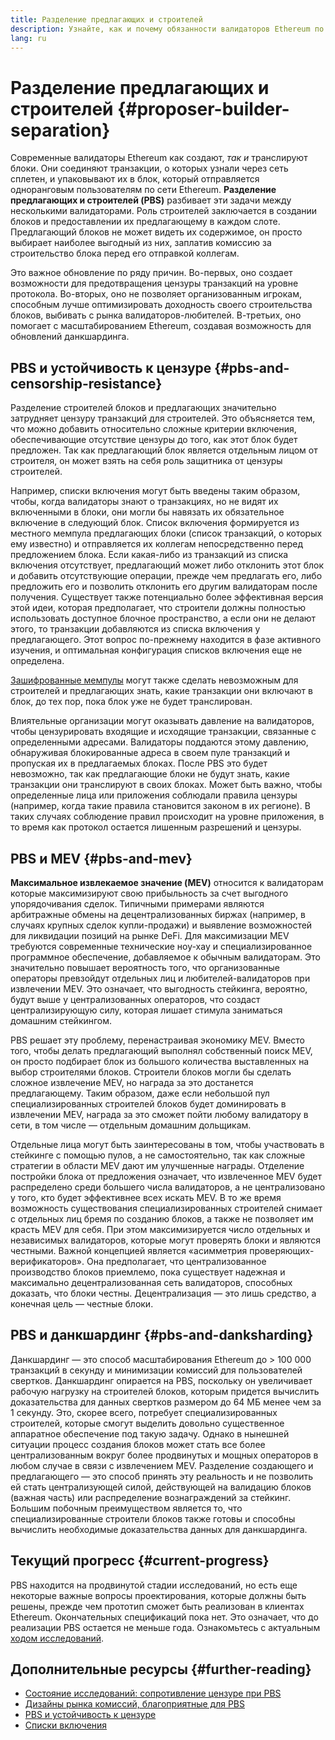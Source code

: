 ```yaml
---
title: Разделение предлагающих и строителей
description: Узнайте, как и почему обязанности валидаторов Ethereum по строительству и трансляции блоков будут разделены.
lang: ru
---
```


# Разделение предлагающих и строителей \{#proposer-builder-separation}

Современные валидаторы Ethereum как создают, _так и_ транслируют блоки. Они соединяют транзакции, о которых узнали через сеть сплетен, и упаковывают их в блок, который отправляется одноранговым пользователям по сети Ethereum. **Разделение предлагающих и строителей (PBS)** разбивает эти задачи между несколькими валидаторами. Роль строителей заключается в создании блоков и предоставлении их предлагающему в каждом слоте. Предлагающий блоков не может видеть их содержимое, он просто выбирает наиболее выгодный из них, заплатив комиссию за строительство блока перед его отправкой коллегам.

Это важное обновление по ряду причин. Во-первых, оно создает возможности для предотвращения цензуры транзакций на уровне протокола. Во-вторых, оно не позволяет организованным игрокам, способным лучше оптимизировать доходность своего строительства блоков, выбивать с рынка валидаторов-любителей. В-третьих, оно помогает с масштабированием Ethereum, создавая возможность для обновлений данкшардинга.

## PBS и устойчивость к цензуре \{#pbs-and-censorship-resistance}

Разделение строителей блоков и предлагающих значительно затрудняет цензуру транзакций для строителей. Это объясняется тем, что можно добавить относительно сложные критерии включения, обеспечивающие отсутствие цензуры до того, как этот блок будет предложен. Так как предлагающий блок является отдельным лицом от строителя, он может взять на себя роль защитника от цензуры строителей.

Например, списки включения могут быть введены таким образом, чтобы, когда валидаторы знают о транзакциях, но не видят их включенными в блоки, они могли бы навязать их обязательное включение в следующий блок. Список включения формируется из местного мемпула предлагающих блоки (список транзакций, о которых ему известно) и отправляется их коллегам непосредственно перед предложением блока. Если какая-либо из транзакций из списка включения отсутствует, предлагающий может либо отклонить этот блок и добавить отсутствующие операции, прежде чем предлагать его, либо предложить его и позволить отклонить его другим валидаторам после получения. Существует также потенциально более эффективная версия этой идеи, которая предполагает, что строители должны полностью использовать доступное блочное пространство, а если они не делают этого, то транзакции добавляются из списка включения у предлагающего. Этот вопрос по-прежнему находится в фазе активного изучения, и оптимальная конфигурация списков включения еще не определена.

[Зашифрованные мемпулы](https://www.youtube.com/watch?v=fHDjgFcha0M&list=PLpktWkixc1gUqkyc1-iE6TT0RWQTBJELe&index=3) могут также сделать невозможным для строителей и предлагающих знать, какие транзакции они включают в блок, до тех пор, пока блок уже не будет транслирован.

<ExpandableCard title="От каких видов цензуры избавляет PBS?" eventCategory="/roadmap/pbs" eventName="clicked what kinds of censorship does PBS solve?">

Влиятельные организации могут оказывать давление на валидаторов, чтобы цензурировать входящие и исходящие транзакции, связанные с определенными адресами. Валидаторы поддаются этому давлению, обнаруживая блокированные адреса в своем пуле транзакций и пропуская их в предлагаемых блоках. После PBS это будет невозможно, так как предлагающие блоки не будут знать, какие транзакции они транслируют в своих блоках. Может быть важно, чтобы определенные лица или приложения соблюдали правила цензуры (например, когда такие правила становится законом в их регионе). В таких случаях соблюдение правил происходит на уровне приложения, в то время как протокол остается лишенным разрешений и цензуры.

</ExpandableCard>

## PBS и MEV \{#pbs-and-mev}

**Максимальное извлекаемое значение (MEV)** относится к валидаторам которые максимизируют свою прибыльность за счет выгодного упорядочивания сделок. Типичными примерами являются арбитражные обмены на децентрализованных биржах (например, в случаях крупных сделок купли-продажи) и выявление возможностей для ликвидации позиций на рынке DeFi. Для максимизации MEV требуются современные технические ноу-хау и специализированное программное обеспечение, добавляемое к обычным валидаторам. Это значительно повышает вероятность того, что организованные операторы превзойдут отдельных лиц и любителей-валидаторов при извлечении MEV. Это означает, что выгодность стейкинга, вероятно, будут выше у централизованных операторов, что создаст централизирующую силу, которая лишает стимула заниматься домашним стейкингом.

PBS решает эту проблему, перенастраивая экономику MEV. Вместо того, чтобы делать предлагающий выполнял собственный поиск MEV, он просто подбирает блок из большого количества выставленных на выбор строителями блоков. Строители блоков могли бы сделать сложное извлечение MEV, но награда за это достанется предлагающему. Таким образом, даже если небольшой пул специализированных строителей блоков будет доминировать в извлечении MEV, награда за это сможет пойти любому валидатору в сети, в том числе — отдельным домашним дольщикам.

<ExpandableCard title="Почему в централизации строительства блоков нет большой проблемы?" eventCategory="/roadmap/pbs" eventName="clicked why is it OK to centralize block building?">

Отдельные лица могут быть заинтересованы в том, чтобы участвовать в стейкинге с помощью пулов, а не самостоятельно, так как сложные стратегии в области MEV дают им улучшенные награды. Отделение постройки блока от предложения означает, что извлеченное MEV будет распределено среди большего числа валидаторов, а не централизовано у того, кто будет эффективнее всех искать MEV. В то же время возможность существования специализированных строителей снимает с отдельных лиц бремя по созданию блоков, а также не позволяет им красть MEV для себя. При этом максимизируется число отдельных и независимых валидаторов, которые могут проверять блоки и являются честными. Важной концепцией является «асимметрия проверяющих-верификаторов». Она предполагает, что централизованное производство блоков приемлемо, пока существует надежная и максимально децентрализованная сеть валидаторов, способных доказать, что блоки честны. Децентрализация — это лишь средство, а конечная цель — честные блоки.
</ExpandableCard>

## PBS и данкшардинг \{#pbs-and-danksharding}

Данкшардинг — это способ масштабирования Ethereum до > 100 000 транзакций в секунду и минимизации комиссий для пользователей свертков. Данкшардинг опирается на PBS, поскольку он увеличивает рабочую нагрузку на строителей блоков, которым придется вычислить доказательства для данных свертков размером до 64 МБ менее чем за 1 секунду. Это, скорее всего, потребует специализированных строителей, которые смогут выделить довольно существенное аппаратное обеспечение под такую задачу. Однако в нынешней ситуации процесс создания блоков может стать все более централизованным вокруг более продвинутых и мощных операторов в любом случае в связи с извлечением MEV. Разделение создающего и предлагающего — это способ принять эту реальность и не позволить ей стать централизующей силой, действующей на валидацию блоков (важная часть) или распределение вознаграждений за стейкинг. Большим побочным преимуществом является то, что специализированные строители блоков также готовы и способны вычислить необходимые доказательства данных для данкшардинга.

## Текущий прогресс \{#current-progress}

PBS находится на продвинутой стадии исследований, но есть еще некоторые важные вопросы проектирования, которые должны быть решены, прежде чем прототип сможет быть реализован в клиентах Ethereum. Окончательных спецификаций пока нет. Это означает, что до реализации PBS остается не меньше года. Ознакомьтесь с актуальным [ходом исследований](https://notes.ethereum.org/@vbuterin/pbs_censorship_resistance).

## Дополнительные ресурсы \{#further-reading}

- [Состояние исследований: сопротивление цензуре при PBS](https://notes.ethereum.org/@vbuterin/pbs_censorship_resistance)
- [Дизайны рынка комиссий, благоприятные для PBS](https://ethresear.ch/t/proposer-block-builder-separation-friendly-fee-market-designs/9725)
- [PBS и устойчивость к цензуре](https://notes.ethereum.org/@fradamt/H1TsYRfJc#Secondary-auctions)
- [Списки включения](https://notes.ethereum.org/@fradamt/H1ZqdtrBF)
